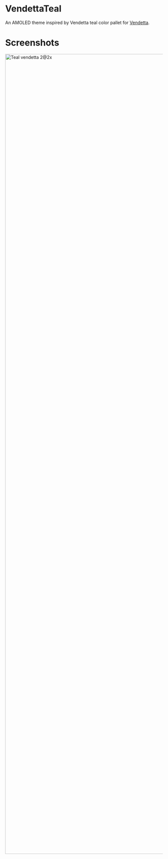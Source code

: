 # VendettaTeal
An AMOLED theme inspired by Vendetta teal color pallet for [Vendetta](https://github.com/vendetta-mod/Vendetta).
# Screenshots
<img width="2560" alt="Teal vendetta 2@2x" src="https://github.com/TakiShiwa/Themes/assets/137756384/40e334fd-b3cb-48a2-af07-423f648efbf8">


